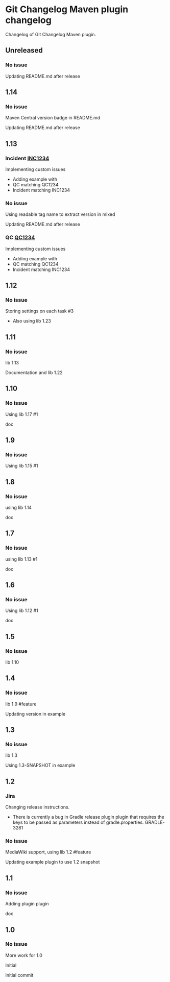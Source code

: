 
# Git Changelog Maven plugin changelog

Changelog of Git Changelog Maven plugin.

## Unreleased
### No issue
   Updating README.md after release



## 1.14
### No issue
   Maven Central version badge in README.md

   Updating README.md after release



## 1.13
### Incident [INC1234](http://inc/INC1234) 
   Implementing custom issues
 * Adding example with
  * QC matching QC1234
  * Incident matching INC1234


### No issue
   Using readable tag name to extract version in mixed

   Updating README.md after release


### QC [QC1234](http://cq/1234) 
   Implementing custom issues
 * Adding example with
  * QC matching QC1234
  * Incident matching INC1234



## 1.12
### No issue
   Storing settings on each task #3

 * Also using lib 1.23



## 1.11
### No issue
   lib 1.13

   Documentation and lib 1.22



## 1.10
### No issue
   Using lib 1.17 #1

   doc



## 1.9
### No issue
   Using lib 1.15 #1



## 1.8
### No issue
   using lib 1.14

   doc



## 1.7
### No issue
   using lib 1.13 #1

   doc



## 1.6
### No issue
   Using lib 1.12 #1

   doc



## 1.5
### No issue
   lib 1.10



## 1.4
### No issue
   lib 1.9 #feature

   Updating version in example



## 1.3
### No issue
   lib 1.3

   Using 1.3-SNAPSHOT in example



## 1.2
### Jira
   Changing release instructions.

 * There is currently a bug in Gradle release plugin plugin that requires the keys to be passed as parameters instead of gradle.properties. GRADLE-3281


### No issue
   MediaWiki support, using lib 1.2 #feature

   Updating example plugin to use 1.2 snapshot



## 1.1
### No issue
   Adding plugin plugin

   doc



## 1.0
### No issue
   More work for 1.0

   Initial

   Initial commit



 